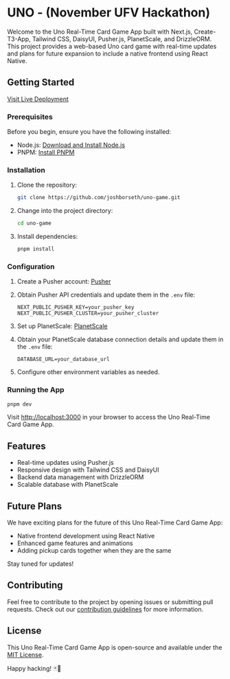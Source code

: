 # UNO - (November UFV Hackathon)

Welcome to the Uno Real-Time Card Game App built with Next.js, Create-T3-App, Tailwind CSS, DaisyUI, Pusher.js, PlanetScale, and DrizzleORM. This project provides a web-based Uno card game with real-time updates and plans for future expansion to include a native frontend using React Native.

## Getting Started

[Visit Live Deployment](https://uno-vert.vercel.app/)

### Prerequisites

Before you begin, ensure you have the following installed:

- Node.js: [Download and Install Node.js](https://nodejs.org/)
- PNPM: [Install PNPM](https://pnpm.io/installation)

### Installation

1. Clone the repository:

   ```bash
   git clone https://github.com/joshborseth/uno-game.git
   ```

2. Change into the project directory:

   ```bash
   cd uno-game
   ```

3. Install dependencies:

   ```bash
   pnpm install
   ```

### Configuration

1. Create a Pusher account: [Pusher](https://pusher.com/)
2. Obtain Pusher API credentials and update them in the `.env` file:

   ```env
   NEXT_PUBLIC_PUSHER_KEY=your_pusher_key
   NEXT_PUBLIC_PUSHER_CLUSTER=your_pusher_cluster
   ```

3. Set up PlanetScale: [PlanetScale](https://planetscale.com/)

4. Obtain your PlanetScale database connection details and update them in the `.env` file:

   ```env
   DATABASE_URL=your_database_url
   ```

5. Configure other environment variables as needed.

### Running the App

```bash
pnpm dev
```

Visit [http://localhost:3000](http://localhost:3000) in your browser to access the Uno Real-Time Card Game App.

## Features

- Real-time updates using Pusher.js
- Responsive design with Tailwind CSS and DaisyUI
- Backend data management with DrizzleORM
- Scalable database with PlanetScale

## Future Plans

We have exciting plans for the future of this Uno Real-Time Card Game App:

- Native frontend development using React Native
- Enhanced game features and animations
- Adding pickup cards together when they are the same

Stay tuned for updates!

## Contributing

Feel free to contribute to the project by opening issues or submitting pull requests. Check out our [contribution guidelines](CONTRIBUTING.md) for more information.

## License

This Uno Real-Time Card Game App is open-source and available under the [MIT License](LICENSE).

Happy hacking! 🃏🎉
